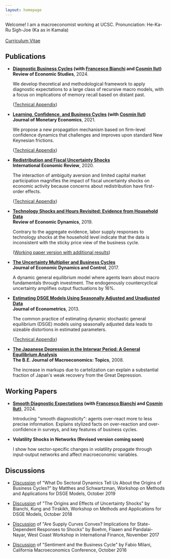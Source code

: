 ```yaml
---
layout: homepage
---
```


Welcome! I am a macroeconomist working at UCSC. 
Pronunciation: He-Ka-Ru Sigh-Joe (Ka as in Kamala)
<br>
<br>
[Curriculum Vitae](http://hsaijo.github.io/files/hikaru_saijo_cv.pdf)

## Publications

* **[Diagnostic Business Cycles](http://hsaijo.github.io/files/SmoothDE_0209.pdf) (with [Francesco Bianchi](https://sites.google.com/view/francescobianchi/home) and [Cosmin Ilut](https://sites.google.com/site/cosminilut/))**
  <br>
  **Review of Economic Studies**, 2024.

  We develop theoretical and methodological framework to apply diagnostic expectations to a large class of recursive macro models, with a focus on implications of memory recall based on distant past. 
  
  ([Technical Appendix](http://hsaijo.github.io/files/BIS_appendix.pdf))

* **[Learning, Confidence, and Business Cycles](http://hsaijo.github.io/files/ilut_saijo.pdf) (with [Cosmin Ilut](https://sites.google.com/site/cosminilut/))**
  <br>
  **Journal of Monetary Economics**, 2021.
  
  We propose a new propagation mechanism based on firm-level confidence dynamics that challenges and improves upon standard New Keynesian frictions.
  
  ([Technical Appendix](http://hsaijo.github.io/files/ilut_saijo_appendix.pdf))
 
* **[Redistribution and Fiscal Uncertainty Shocks](http://hsaijo.github.io/files/policy_uncertainty.pdf)**
  <br>
  **International Economic Review**, 2020.
 
  The interaction of ambiguity aversion and limited capital market participation magnifies the impact of fiscal uncertainty shocks on economic activity because concerns about redistribution have first-order effects.
  
  ([Technical Appendix](http://hsaijo.github.io/files/policy_uncertainty_appendix.pdf))

* **[Technology Shocks and Hours Revisited: Evidence from Household Data](http://hsaijo.github.io/files/hours.pdf)**
  <br>
  **Review of Economic Dynamics**, 2019.
  
  Contrary to the aggregate evidence, labor supply responses to technology shocks at the household level indicate that the data is inconsistent with the sticky price view of the business cycle.
  
  ([Working paper version with additional results](http://hsaijo.github.io/files/hours_wp.pdf))
  
* **[The Uncertainty Multiplier and Business Cycles](http://hsaijo.github.io/files/uncertainty_multiplier.pdf)**
  <br>
  **Journal of Economic Dynamics and Control**, 2017.
  
  A dynamic general equilibrium model where agents learn about macro fundamentals through investment. The endogenously countercyclical uncertainty amplifies output fluctuations by 16%.
  
* **[Estimating DSGE Models Using Seasonally Adjusted and Unadjusted Data](http://hsaijo.github.io/files/seasonal_DSGE.pdf)**
  <br>
  **Journal of Econometrics**, 2013.
  
  The common practice of estimating dynamic stochastic general equilibrium (DSGE) models using seasonally adjusted data leads to sizeable distortions in estimated parameters.
  
  ([Technical Appendix](http://hsaijo.github.io/files/seasonal_DSGE_appendix.pdf))
  
* **[The Japanese Depression in the Interwar Period: A General Equilibrium Analysis](http://hsaijo.github.io/files/japanese_depression.pdf)**
  <br>
  **The B.E. Journal of Macroeconomics: Topics**, 2008.
  
  The increase in markups due to cartelization can explain a substantial fraction of Japan's weak recovery from the Great Depression.
  
## Working Papers

* **[Smooth Diagnostic Expectations](http://hsaijo.github.io/files/BIS.pdf) (with [Francesco Bianchi](https://sites.google.com/view/francescobianchi/home) and [Cosmin Ilut](https://sites.google.com/site/cosminilut/))**, 2024.


  Introducing "smooth diagnosticity": agents over-react more to less precise information. Explains stylized facts on over-reaction and over-confidence in surveys, and key features of business cycles. 

* **Volatility Shocks in Networks (Revised version coming soon)**

  I show how sector-specific changes in volatility propagate through input-output networks and affect macroeconomic variables.


## Discussions

* [Discussion](http://hsaijo.github.io/files/MS_slide.pdf) of "What Do Sectoral Dynamics Tell Us About the Origins of Business Cycles?” by Matthes and Schwartzman, Workshop on Methods and Applications for DSGE Models, October 2019 

* [Discussion](http://hsaijo.github.io/files/BKT_slide.pdf) of "The Origins and Effects of Uncertainty Shocks" by Bianchi, Kung and Tirskikh, Workshop on Methods and Applications for DSGE Models, October 2018

* [Discussion](http://hsaijo.github.io/files/boehm_slide.pdf) of "Are Supply Curves Convex? Implications for State-Dependent Responses to Shocks" by Boehm, Flaaen and Pandalai-Nayar, West Coast Workshop in International Finance, November 2017

* [Discussion](http://hsaijo.github.io/files/milani_slide.pdf) of "Sentiment and the Business Cycle" by Fabio Milani, California Macroeconomics Conference, October 2016


